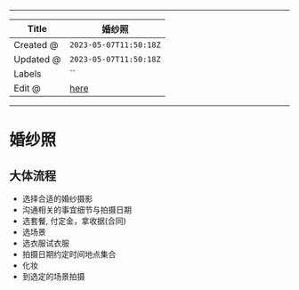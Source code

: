 -----

| Title     | 婚纱照                                             |
| --------- | ----------------------------------------------- |
| Created @ | `2023-05-07T11:50:18Z`                          |
| Updated @ | `2023-05-07T11:50:18Z`                          |
| Labels    | \`\`                                            |
| Edit @    | [here](https://github.com/junxnone/jh/issues/6) |

-----

# 婚纱照

## 大体流程

  - 选择合适的婚纱摄影
  - 沟通相关的事宜细节与拍摄日期
  - 选套餐, 付定金，拿收据(合同)
  - 选场景
  - 选衣服试衣服
  - 拍摄日期约定时间地点集合
  - 化妆
  - 到选定的场景拍摄

